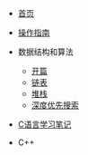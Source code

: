<!-- docs/_sidebar.md -->

- [首页](README.md)
- [操作指南](guide.md)


- 数据结构和算法
    - [开篇](数据结构和算法\README.md)
    - [链表](数据结构和算法\链表(LinkList).md)
    - [堆栈](数据结构和算法\堆栈(Stack).md)
    - [深度优先搜索](数据结构和算法/深度优先搜索(DFS).md)

- [C语言学习笔记](C/C语言笔记.md)


- C++
  
